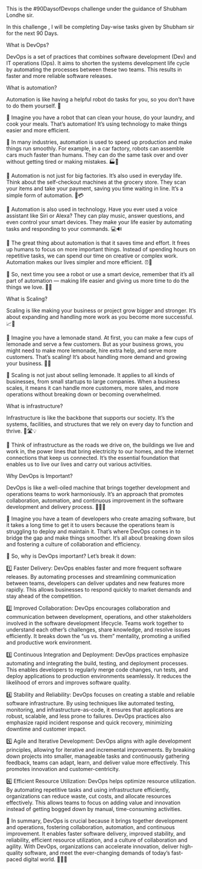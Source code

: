 This is the #90DaysofDevops challenge under the guidance of Shubham Londhe sir.

In this challenge , I will be completing Day-wise tasks given by Shubham sir for the next 90 Days.

What is DevOps?

DevOps is a set of practices that combines software development (Dev) and IT operations (Ops). It aims to shorten the systems development life cycle by automating the processes between these two teams. This results in faster and more reliable software releases.

What is automation?

Automation is like having a helpful robot do tasks for you, so you don’t have to do them yourself. 🤖

🔹 Imagine you have a robot that can clean your house, do your laundry, and cook your meals. That’s automation! It’s using technology to make things easier and more efficient.

🔸 In many industries, automation is used to speed up production and make things run smoothly. For example, in a car factory, robots can assemble cars much faster than humans. They can do the same task over and over without getting tired or making mistakes. 🏭🤖

🔹 Automation is not just for big factories. It’s also used in everyday life. Think about the self-checkout machines at the grocery store. They scan your items and take your payment, saving you time waiting in line. It’s a simple form of automation. 🛒💳

🔸 Automation is also used in technology. Have you ever used a voice assistant like Siri or Alexa? They can play music, answer questions, and even control your smart devices. They make your life easier by automating tasks and responding to your commands. 💻🔊

🔸 The great thing about automation is that it saves time and effort. It frees up humans to focus on more important things. Instead of spending hours on repetitive tasks, we can spend our time on creative or complex work. Automation makes our lives simpler and more efficient. ⏰💪

🔹 So, next time you see a robot or use a smart device, remember that it’s all part of automation — making life easier and giving us more time to do the things we love. 🤗🚀

What is Scaling?

Scaling is like making your business or project grow bigger and stronger. It’s about expanding and handling more work as you become more successful. 📈💪

🔹 Imagine you have a lemonade stand. At first, you can make a few cups of lemonade and serve a few customers. But as your business grows, you might need to make more lemonade, hire extra help, and serve more customers. That’s scaling! It’s about handling more demand and growing your business. 🍋🏪

🔸 Scaling is not just about selling lemonade. It applies to all kinds of businesses, from small startups to large companies. When a business scales, it means it can handle more customers, more sales, and more operations without breaking down or becoming overwhelmed.

What is infrastructure?

Infrastructure is like the backbone that supports our society. It’s the systems, facilities, and structures that we rely on every day to function and thrive. 🏢🛣️💡

🔹 Think of infrastructure as the roads we drive on, the buildings we live and work in, the power lines that bring electricity to our homes, and the internet connections that keep us connected. It’s the essential foundation that enables us to live our lives and carry out various activities.

Why DevOps is Important?

DevOps is like a well-oiled machine that brings together development and operations teams to work harmoniously. It’s an approach that promotes collaboration, automation, and continuous improvement in the software development and delivery process. 🚀🔧👥

🔹 Imagine you have a team of developers who create amazing software, but it takes a long time to get it to users because the operations team is struggling to deploy and maintain it. That’s where DevOps comes in to bridge the gap and make things smoother. It’s all about breaking down silos and fostering a culture of collaboration and efficiency.

🔸 So, why is DevOps important? Let’s break it down:

1️⃣ Faster Delivery: DevOps enables faster and more frequent software releases. By automating processes and streamlining communication between teams, developers can deliver updates and new features more rapidly. This allows businesses to respond quickly to market demands and stay ahead of the competition.

2️⃣ Improved Collaboration: DevOps encourages collaboration and communication between development, operations, and other stakeholders involved in the software development lifecycle. Teams work together to understand each other’s challenges, share knowledge, and resolve issues efficiently. It breaks down the “us vs. them” mentality, promoting a unified and productive work environment.

3️⃣ Continuous Integration and Deployment: DevOps practices emphasize automating and integrating the build, testing, and deployment processes. This enables developers to regularly merge code changes, run tests, and deploy applications to production environments seamlessly. It reduces the likelihood of errors and improves software quality.

4️⃣ Stability and Reliability: DevOps focuses on creating a stable and reliable software infrastructure. By using techniques like automated testing, monitoring, and infrastructure-as-code, it ensures that applications are robust, scalable, and less prone to failures. DevOps practices also emphasize rapid incident response and quick recovery, minimizing downtime and customer impact.

5️⃣ Agile and Iterative Development: DevOps aligns with agile development principles, allowing for iterative and incremental improvements. By breaking down projects into smaller, manageable tasks and continuously gathering feedback, teams can adapt, learn, and deliver value more effectively. This promotes innovation and customer-centricity.

6️⃣ Efficient Resource Utilization: DevOps helps optimize resource utilization. By automating repetitive tasks and using infrastructure efficiently, organizations can reduce waste, cut costs, and allocate resources effectively. This allows teams to focus on adding value and innovation instead of getting bogged down by manual, time-consuming activities.

🔹 In summary, DevOps is crucial because it brings together development and operations, fostering collaboration, automation, and continuous improvement. It enables faster software delivery, improved stability, and reliability, efficient resource utilization, and a culture of collaboration and agility. With DevOps, organizations can accelerate innovation, deliver high-quality software, and meet the ever-changing demands of today’s fast-paced digital world. 🌟🔧🚀
